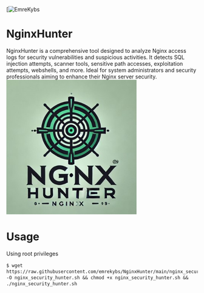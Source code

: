 [![EmreKybs](https://img.shields.io/badge/MadeBy-Emrekybs-red)

# NginxHunter 
NginxHunter is a comprehensive tool designed to analyze Nginx access logs for security vulnerabilities and suspicious activities. It detects SQL injection attempts, scanner tools, sensitive path accesses, exploitation attempts, webshells, and more. Ideal for system administrators and security professionals aiming to enhance their Nginx server security.
<img src="https://github.com/emrekybs/NginxHunter/blob/main/image.jpg">

# Usage
Using root privileges

    $ wget https://raw.githubusercontent.com/emrekybs/NginxHunter/main/nginx_security_hunter.sh -O nginx_security_hunter.sh && chmod +x nginx_security_hunter.sh && ./nginx_security_hunter.sh
